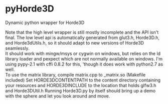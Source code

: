 pyHorde3D
=========

Dynamic python wrapper for Horde3D

Note that the high level wrapper is still mostly incomplete and the API isn't final.  The low level api is automatically generated from glut3.h, Horde3D.h, and Horde3dUtils.h, so it should adapt to new versions of Horde3D seamlessly.  
It should work with mingw/msys or cygwin on windows, but relies on the ld library loader and pexpect which are not normally available on windows.
I'm using pypy-2.1 with cffi 0.8.2 for this, 'though it does work with python2.7 as well.  
To use the matrix library, compile matrix.cpp to _matrix.so (Makefile included)
Set HORDE3DCONTENTPATH to the content directory containing your resources and HORDE3DINCLUDE to the location that holds glfw3.h and Horde3DUtil.h
Running Horde3D.py by itself should bring up a demo with the sphere and let you look around and move.
